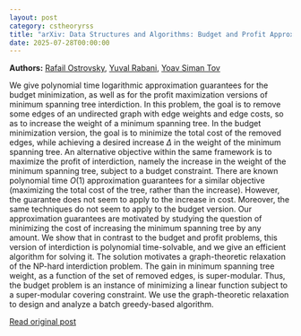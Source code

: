 ```yaml
---
layout: post
category: cstheoryrss
title: "arXiv: Data Structures and Algorithms: Budget and Profit Approximations for Spanning Tree Interdiction"
date: 2025-07-28T00:00:00
---
```


**Authors:** [Rafail Ostrovsky](https://dblp.uni-trier.de/search?q=Rafail+Ostrovsky), [Yuval Rabani](https://dblp.uni-trier.de/search?q=Yuval+Rabani), [Yoav Siman Tov](https://dblp.uni-trier.de/search?q=Yoav+Siman+Tov)

We give polynomial time logarithmic approximation guarantees for the budget
minimization, as well as for the profit maximization versions of minimum
spanning tree interdiction. In this problem, the goal is to remove some edges
of an undirected graph with edge weights and edge costs, so as to increase the
weight of a minimum spanning tree. In the budget minimization version, the goal
is to minimize the total cost of the removed edges, while achieving a desired
increase $\Delta$ in the weight of the minimum spanning tree. An alternative
objective within the same framework is to maximize the profit of interdiction,
namely the increase in the weight of the minimum spanning tree, subject to a
budget constraint. There are known polynomial time $O(1)$ approximation
guarantees for a similar objective (maximizing the total cost of the tree,
rather than the increase). However, the guarantee does not seem to apply to the
increase in cost. Moreover, the same techniques do not seem to apply to the
budget version.
Our approximation guarantees are motivated by studying the question of
minimizing the cost of increasing the minimum spanning tree by any amount. We
show that in contrast to the budget and profit problems, this version of
interdiction is polynomial time-solvable, and we give an efficient algorithm
for solving it. The solution motivates a graph-theoretic relaxation of the
NP-hard interdiction problem. The gain in minimum spanning tree weight, as a
function of the set of removed edges, is super-modular. Thus, the budget
problem is an instance of minimizing a linear function subject to a
super-modular covering constraint. We use the graph-theoretic relaxation to
design and analyze a batch greedy-based algorithm.

[Read original post](http://arxiv.org/abs/2507.19178v1)
